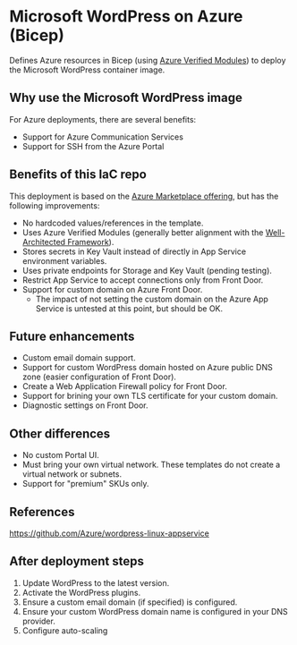 # Microsoft WordPress on Azure (Bicep)

Defines Azure resources in Bicep (using [Azure Verified Modules](https://aka.ms/AVM)) to deploy the Microsoft WordPress container image.

## Why use the Microsoft WordPress image

For Azure deployments, there are several benefits:

- Support for Azure Communication Services
- Support for SSH from the Azure Portal

## Benefits of this IaC repo

This deployment is based on the [Azure Marketplace offering](https://portal.azure.com/#view/Microsoft_Azure_Marketplace/GalleryItemDetailsBladeNopdl/id/WordPress.WordPress/selectionMode~/false/resourceGroupId//resourceGroupLocation//dontDiscardJourney~/false/selectedMenuId/home/launchingContext~/%7B%22galleryItemId%22%3A%22WordPress.WordPress%22%2C%22source%22%3A%5B%22GalleryFeaturedMenuItemPart%22%2C%22VirtualizedTileDetails%22%5D%2C%22menuItemId%22%3A%22home%22%2C%22subMenuItemId%22%3A%22Search%20results%22%2C), but has the following improvements:

- No hardcoded values/references in the template.
- Uses Azure Verified Modules (generally better alignment with the [Well-Architected Framework](https://aka.ms/WAF)).
- Stores secrets in Key Vault instead of directly in App Service environment variables.
- Uses private endpoints for Storage and Key Vault (pending testing).
- Restrict App Service to accept connections only from Front Door.
- Support for custom domain on Azure Front Door.
  - The impact of not setting the custom domain on the Azure App Service is untested at this point, but should be OK.

## Future enhancements

- Custom email domain support.
- Support for custom WordPress domain hosted on Azure public DNS zone (easier configuration of Front Door).
- Create a Web Application Firewall policy for Front Door.
- Support for brining your own TLS certificate for your custom domain.
- Diagnostic settings on Front Door.

## Other differences

- No custom Portal UI.
- Must bring your own virtual network. These templates do not create a virtual network or subnets.
- Support for "premium" SKUs only.

## References

<https://github.com/Azure/wordpress-linux-appservice>

## After deployment steps

1. Update WordPress to the latest version.
1. Activate the WordPress plugins.
1. Ensure a custom email domain (if specified) is configured.
1. Ensure your custom WordPress domain name is configured in your DNS provider.
1. Configure auto-scaling
